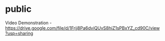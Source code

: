 # public

Video Demonstration - https://drive.google.com/file/d/1Frjj8Pa6dviQUvS8hiZ1sPBxYZ_cd90C/view?usp=sharing
